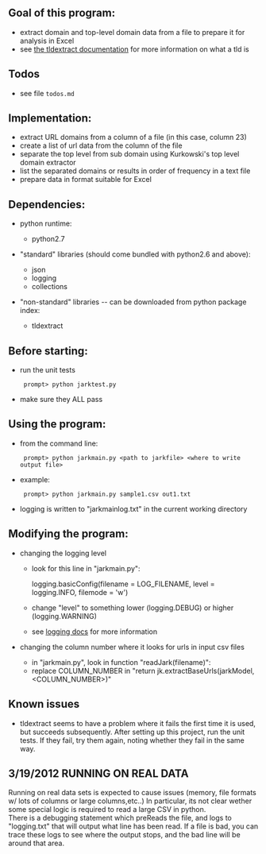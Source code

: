## Goal of this program:

 - extract domain and top-level domain data from a file to prepare it for analysis in Excel
 - see [the tldextract documentation](https://github.com/john-kurkowski/tldextract)
     for more information on what a tld is
 
     
     
## Todos

 - see file `todos.md`
 


## Implementation:

 - extract URL domains from a column of a file (in this case, column 23)
 - create a list of url data from the column of the file
 - separate the top level from sub domain using Kurkowski's top level domain extractor
 - list the separated domains or results in order of frequency in a text file
 - prepare data in format suitable for Excel
 

 
## Dependencies:

 - python runtime:
   - python2.7 

 - "standard" libraries (should come bundled with python2.6 and above):
   - json
   - logging
   - collections

 - "non-standard" libraries -- can be downloaded from python package index:
   - tldextract 

   
   
## Before starting:

 - run the unit tests

        prompt> python jarktest.py

 - make sure they ALL pass



## Using the program:

 - from the command line:

        prompt> python jarkmain.py <path to jarkfile> <where to write output file>

 - example:
   
        prompt> python jarkmain.py sample1.csv out1.txt
        
 - logging is written to "jarkmainlog.txt" in the current working directory
 
        
 
## Modifying the program:

 - changing the logging level
   - look for this line in "jarkmain.py":

     logging.basicConfig(filename = LOG_FILENAME, level = logging.INFO, filemode = 'w')

   - change "level" to something lower (logging.DEBUG) or higher (logging.WARNING)
   - see [logging docs](http://docs.python.org/library/logging.html) for more information

 - changing the column number where it looks for urls in input csv files
   - in "jarkmain.py", look in function "readJark(filename)":
   - replace COLUMN_NUMBER in "return jk.extractBaseUrls(jarkModel, <COLUMN_NUMBER>)"
   
   
## Known issues

 - tldextract seems to have a problem where it fails the first time it is used, but
    succeeds subsequently.
    After setting up this project, run the unit tests.  If they fail, try them again,
    noting whether they fail in the same way.

## 3/19/2012 RUNNING ON REAL DATA 
   Running on real data sets is expected to cause issues (memory, file formats w/ lots of columns or large columns,etc..) 
   In particular, its not clear wether some special logic is required to read a large CSV in python.  
   There is a debugging statement which preReads the file, and logs to "logging.txt" that will 
   output what line has been read. If a file is bad, you can trace these logs to see 
   where the output stops, and the bad line will be around that area.  


 
